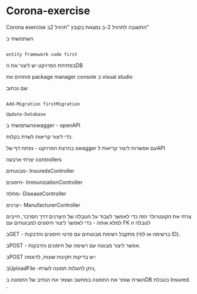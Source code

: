# Corona-exercise
Corona exercise
התשובה לתרגיל 2-ב נמצאת בקובץ "תרגיל 2ב"

השתמשתי ב

                                                                                                                                                 entity framework code first

בפתיחת הפרויקט יש ליצור את הDB

פותחים את
                                                                                                                                      package manager console ב visual studio
                                                                                                                                      
שם נכתוב

                                                                                                                                                Add-Migration firstMigration
                                                                                                                                                             Update-Database
                                                                                                                                                             
השתמשתי בswagger - openAPI

כדי ליצור קריאות לשרת בקלות.

בהרצת הפרויקט - נפתח דף של swagger עם אפשרות ליצור קריאות לAPI

יצרתי ארבעה controllers 

מבוטחים- InsuredsController

חיסונים- ImmunizationController

מחלה- DiseaseController

יצרנים- ManufacturerController

צרתי את הקונטרולר הזה כדי לאפשר לעבוד על הטבלה של היצרנים דרך הסרבר, חייבים למלא אותה - כדי לאפשר ליצור חיסונים למבוטחים עם FK לטבלה זו

בGET - מתקבל רשימת מבוטחים עם פרטי חיסונים והדבקות (ברשימה או לפי ID).

בPOST - אפשר ליצור מבוטח עם רשימה של חיסונים והדבקות.

בPOST יש בדיקות תקינות שונות, לדוגמה:

בUploadFile -ניתן להעלות תמונה לשרת,

השרת שומר את התמונה במחשב ושומר את הנתיב של התמונה בDB בטבלת Insured.
.


